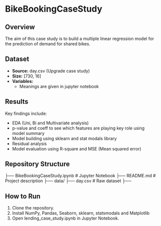 # BikeBookingCaseStudy
## Overview
The aim of this case study is to build a multiple linear regression model for the prediction of demand for shared bikes. 

## Dataset
- **Source:** day.csv (Upgrade case study)
- **Size:** [730, 16]
- **Variables:**
  - Meanings are given in jupyter notebook

## Results
Key findings include:
- EDA (Uni, Bi and Multivariate analysis)
- p-value and coeff to see which features are playing key role using model summary
- Model building using sklearn and stat modals library
- Residual analysis
- Model evaluation using R-square and MSE (Mean squared error)

## Repository Structure
├── BikeBookingCaseStudy.ipynb       # Jupyter Notebook
├── README.md              # Project description
├── data/
    ├── day.csv       # Raw dataset
    ├──


## How to Run
1. Clone the repository.
2. Install NumPy, Pandas, Seaborn, sklearn, statsmodals and Matplotlib
3. Open lending_case_study.ipynb in Jupyter Notebook.
